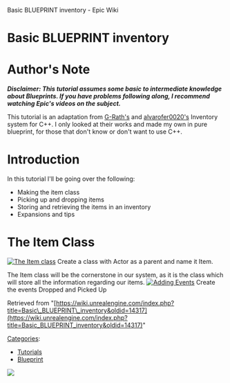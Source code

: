 Basic BLUEPRINT inventory - Epic Wiki                    

Basic BLUEPRINT inventory
=========================

Author's Note
=============

_**Disclaimer: This tutorial assumes some basic to intermediate knowledge about Blueprints. If you have problems following along, I recommend watching Epic's videos on the subject.**_

  
This tutorial is an adaptation from [G-Rath's](/User:G-Rath "User:G-Rath") and [alvarofer0020's](https://forums.unrealengine.com/member.php?2225-alvarofer0020) Inventory system for C++. I only looked at their works and made my own in pure blueprint, for those that don't know or don't want to use C++.

  

Introduction
============

In this tutorial I'll be going over the following:

*   Making the item class
*   Picking up and dropping items
*   Storing and retrieving the items in an inventory
*   Expansions and tips

The Item Class
==============

[![The Item class](https://d26ilriwvtzlb.cloudfront.net/1/14/Screenshot_2014-05-04_12.57.16.png)](/File:Screenshot_2014-05-04_12.57.16.png "The Item class") Create a class with Actor as a parent and name it Item.

  
The Item class will be the cornerstone in our system, as it is the class which will store all the information regarding our items. [![Adding Events](https://d26ilriwvtzlb.cloudfront.net/3/3f/BlueprintCreate.png)](/File:BlueprintCreate.png "Adding Events") Create the events Dropped and Picked Up

Retrieved from "[https://wiki.unrealengine.com/index.php?title=Basic\_BLUEPRINT\_inventory&oldid=14317](https://wiki.unrealengine.com/index.php?title=Basic_BLUEPRINT_inventory&oldid=14317)"

[Categories](/Special:Categories "Special:Categories"):

*   [Tutorials](/Category:Tutorials "Category:Tutorials")
*   [Blueprint](/Category:Blueprint "Category:Blueprint")

  ![](https://tracking.unrealengine.com/track.png)